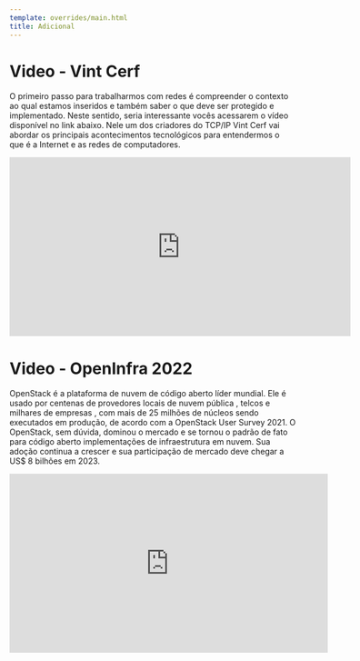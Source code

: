 ```yaml
---
template: overrides/main.html
title: Adicional
---
```


# Video - Vint Cerf

O primeiro passo para trabalharmos com redes é compreender o contexto ao qual estamos inseridos e também saber o que deve ser protegido e implementado. Neste sentido, seria interessante vocês acessarem o vídeo disponível no link abaixo. Nele um dos criadores do TCP/IP Vint Cerf vai abordar os principais acontecimentos tecnológicos para entendermos o que é a Internet e as redes de computadores.


<iframe width="600" height="315" src="https://www.youtube.com/embed/0kL2zNNgqzk" title="YouTube video player" frameborder="0" allow="accelerometer; autoplay; clipboard-write; encrypted-media; gyroscope; picture-in-picture" allowfullscreen></iframe>


# Video - OpenInfra 2022

OpenStack é a plataforma de nuvem de código aberto líder mundial. Ele é usado por centenas de provedores locais de nuvem pública , telcos e milhares de empresas , com mais de 25 milhões de núcleos sendo executados em produção, de acordo com a OpenStack User Survey 2021. O OpenStack, sem dúvida, dominou o mercado e se tornou o padrão de fato para código aberto implementações de infraestrutura em nuvem. Sua adoção continua a crescer e sua participação de mercado deve chegar a US$ 8 bilhões em 2023.

<iframe width="560" height="315" src="https://www.youtube.com/embed/ZlPLGmBfaVc" title="YouTube video player" frameborder="0" allow="accelerometer; autoplay; clipboard-write; encrypted-media; gyroscope; picture-in-picture" allowfullscreen></iframe>